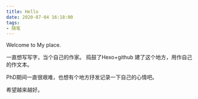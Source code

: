 ```yaml
---
title: Hello 
date: 2020-07-04 16:18:00
tags:
- 随笔
---
```

Welcome to My place. 

一直想写写字，当个自己的作家。 捣鼓了Hexo+github 建了这个地方，用作自己的作文本。

PhD期间一直很艰难，也想有个地方抒发记录一下自己的心情吧。

希望越来越好。



